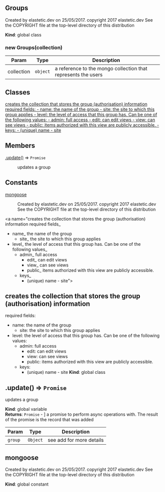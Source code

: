 <a name="Groups"></a>

## Groups
Created by elastetic.dev on 25/05/2017.
copyright 2017 elastetic.dev
See the COPYRIGHT file at the top-level directory of this distribution

**Kind**: global class  
<a name="new_Groups_new"></a>

### new Groups(collection)

| Param | Type | Description |
| --- | --- | --- |
| collection | <code>object</code> | a reference to the mongo collection that represents the users |

## Classes

<dl>
<dt><a href="#creates the collection that stores the group (authorisation) information
required fields_
 - name_ the name of the group
	- site_ the site to which this group applies
 - level_ the level of access that this group has. Can be one of the following values_
 	- admin_ full access
		- edit_ can edit views
		- view_ can see views
		- public_ items authorized with this view are publicly accessible.
	- keys_
		- (unique) name - site">creates the collection that stores the group (authorisation) information
required fields:
 - name: the name of the group
	- site: the site to which this group applies
 - level: the level of access that this group has. Can be one of the following values:
 	- admin: full access
		- edit: can edit views
		- view: can see views
		- public: items authorized with this view are publicly accessible.
	- keys:
		- (unique) name - site</a></dt>
<dd></dd>
</dl>

## Members

<dl>
<dt><a href="#.update_new">.update()</a> ⇒ <code>Promise</code></dt>
<dd><p>updates a group</p>
</dd>
</dl>

## Constants

<dl>
<dt><a href="#mongoose">mongoose</a></dt>
<dd><p>Created by elastetic.dev on 25/05/2017.
copyright 2017 elastetic.dev
See the COPYRIGHT file at the top-level directory of this distribution</p>
</dd>
</dl>

<a name="creates the collection that stores the group (authorisation) information
required fields_
 - name_ the name of the group
	- site_ the site to which this group applies
 - level_ the level of access that this group has. Can be one of the following values_
 	- admin_ full access
		- edit_ can edit views
		- view_ can see views
		- public_ items authorized with this view are publicly accessible.
	- keys_
		- (unique) name - site"></a>

## creates the collection that stores the group (authorisation) information
required fields:
 - name: the name of the group
	- site: the site to which this group applies
 - level: the level of access that this group has. Can be one of the following values:
 	- admin: full access
		- edit: can edit views
		- view: can see views
		- public: items authorized with this view are publicly accessible.
	- keys:
		- (unique) name - site
**Kind**: global class  
<a name=".update_new"></a>

## .update() ⇒ <code>Promise</code>
updates a group

**Kind**: global variable  
**Returns**: <code>Promise</code> - ] a promise to perform async operations with. The result of the promise is the record that
was added  

| Param | Type | Description |
| --- | --- | --- |
| `group` | <code>Object</code> | see add for more details |

<a name="mongoose"></a>

## mongoose
Created by elastetic.dev on 25/05/2017.
copyright 2017 elastetic.dev
See the COPYRIGHT file at the top-level directory of this distribution

**Kind**: global constant  
